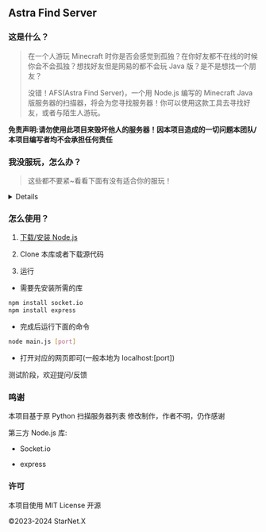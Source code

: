 ## Astra Find Server

### 这是什么？
> 在一个人游玩 Minecraft 时你是否会感觉到孤独？在你好友都不在线的时候你会不会孤独？想找好友但是网易的都不会玩 Java 版？是不是想找一个朋友？
>  
> 没错！AFS(Astra Find Server)，一个用 Node.js 编写的 Minecraft Java版服务器的扫描器，将会为您寻找服务器！你可以使用这款工具去寻找好友，或者与陌生人游玩。

**免责声明:请勿使用此项目来毁坏他人的服务器！因本项目造成的一切问题本团队/本项目编写者均不会承担任何责任**

### 我没服玩，怎么办？

> 这些都不要紧~看看下面有没有适合你的服玩！

<details>

**欢迎各位通过 Issue 提交服务器地址哦**

| 名称 | IP地址 | 等级 |
| :-----| ----: | :----: |
| 简幻欢 | play.simpfun.cn | B+ |

</details>

### 怎么使用？

1. [下载/安装 Node.js](https://nodejs.cn/download/)

2. Clone 本库或者下载源代码

3. 运行

  * 需要先安装所需的库
  ```bash
  npm install socket.io
  npm install express
  ```

  * 完成后运行下面的命令
  ```bash
  node main.js [port]
  ```

  * 打开对应的网页即可(一般本地为 localhost:[port])

测试阶段，欢迎提问/反馈

### 鸣谢

本项目基于原 Python 扫描服务器列表 修改制作，作者不明，仍作感谢

第三方 Node.js 库:

* Socket.io

* express

### 许可

本项目使用 MIT License 开源

©2023-2024 StarNet.X
